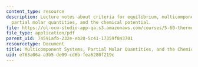 ```yaml
---
content_type: resource
description: Lecture notes about criteria for equilibrium, multicomponent systems,
  partial molar quantities, and the chemical potential.
file: https://ol-ocw-studio-app-qa.s3.amazonaws.com/courses/5-60-thermodynamics-kinetics-spring-2008/e763a06aa3b5de09cd6bfea6280f219c_5_60_lecture14.pdf
file_type: application/pdf
parent_uid: 74591afb-232e-eb20-5c41-17359f843701
resourcetype: Document
title: Multicomponent Systems, Partial Molar Quantities, and the Chemical Potential
uid: e763a06a-a3b5-de09-cd6b-fea6280f219c
---
```

